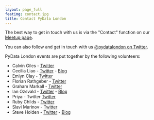 ```yaml
---
layout: page_full
featimg: contact.jpg
title: Contact PyData London
---
```


The best way to get in touch with us is via the "Contact" function on our
[Meetup page](http://www.meetup.com/PyData-London-Meetup/).

You can also follow and get in touch with us
[@pydatalondon on Twitter](https://twitter.com/pydatalondon/).

PyData London events are put together by the following volunteers:

* Calvin Giles - [Twitter](https://twitter.com/calvingiles)
* Cecilia Liao - [Twitter](https://twitter.com/cecilialiao) - [Blog](http://cecilialiao.com/)
* Emlyn Clay - [Twitter](https://twitter.com/emlynclay)
* Florian Rathgeber - [Twitter](https://twitter.com/frathgeber)
* Graham Markall - [Twitter](https://twitter.com/gmarkall)
* Ian Ozsvald - [Twitter](https://twitter.com/ianozsvald) - [Blog](http://ianozsvald.com/)
* Priya - Twitter [Twitter](https://twitter.com/hello_kepler22b)
* Ruby Childs - [Twitter](https://twitter.com/RubyChilds)
* Slavi Marinov - [Twitter](https://twitter.com/slavitweets)
* Steve Holden - [Twitter](https://twitter.com/holdenweb) - [Blog](http://holdenweb.blogspot.co.uk/)
